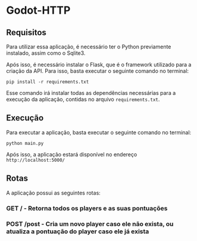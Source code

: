# Godot-HTTP

## Requisitos

Para utilizar essa aplicação, é necessário ter o Python previamente instalado, assim como o Sqlite3.

Após isso, é necessário instalar o Flask, que é o framework utilizado para a criação da API. Para isso, basta executar o seguinte comando no terminal:

    pip install -r requirements.txt

Esse comando irá instalar todas as dependências necessárias para a execução da aplicação, contidas no arquivo `requirements.txt`.

## Execução

Para executar a aplicação, basta executar o seguinte comando no terminal:

    python main.py

Após isso, a aplicação estará disponível no endereço `http://localhost:5000/`

## Rotas

A aplicação possui as seguintes rotas:

### GET / - Retorna todos os players e as suas pontuações

### POST /post - Cria um novo player caso ele não exista, ou atualiza a pontuação do player caso ele já exista
